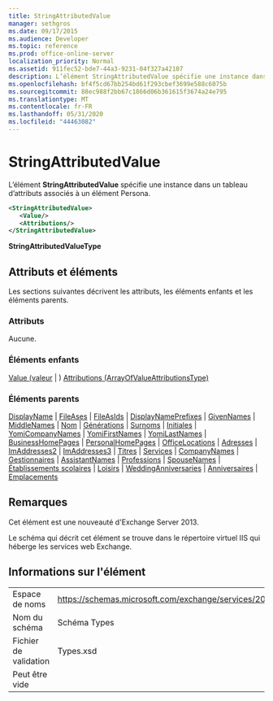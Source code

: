 ```yaml
---
title: StringAttributedValue
manager: sethgros
ms.date: 09/17/2015
ms.audience: Developer
ms.topic: reference
ms.prod: office-online-server
localization_priority: Normal
ms.assetid: 911fec52-bde7-44a3-9231-04f327a42107
description: L’élément StringAttributedValue spécifie une instance dans un tableau d’attributs associés à un élément Persona.
ms.openlocfilehash: bf4f5cd67bb254bd61f293cbef3699e588c6075b
ms.sourcegitcommit: 88ec988f2bb67c1866d06b361615f3674a24e795
ms.translationtype: MT
ms.contentlocale: fr-FR
ms.lasthandoff: 05/31/2020
ms.locfileid: "44463082"
---
```

# <a name="stringattributedvalue"></a>StringAttributedValue

L’élément **StringAttributedValue** spécifie une instance dans un tableau d’attributs associés à un élément Persona. 
  
```XML
<StringAttributedValue>
   <Value/>
   <Attributions/>
</StringAttributedValue>
```

 **StringAttributedValueType**
## <a name="attributes-and-elements"></a>Attributs et éléments

Les sections suivantes décrivent les attributs, les éléments enfants et les éléments parents.
  
### <a name="attributes"></a>Attributs

Aucune.
  
### <a name="child-elements"></a>Éléments enfants

[Value (valeur](value.md)  |  ) [Attributions (ArrayOfValueAttributionsType)](attributions-arrayofvalueattributionstype.md)
  
### <a name="parent-elements"></a>Éléments parents

[DisplayName](displaynames.md)  |  [FileAses](fileases.md)  |  [FileAsIds](fileasids.md)  |  [DisplayNamePrefixes](displaynameprefixes.md)  |  [GivenNames](givennames.md)  |  [MiddleNames](middlenames.md)  |  [Nom](surnames.md)  |  [Générations](generations.md)  |  [Surnoms](nicknames.md)  |  [Initiales](initials.md)  |  [YomiCompanyNames](yomicompanynames.md)  |  [YomiFirstNames](yomifirstnames.md)  |  [YomiLastNames](yomilastnames.md)  |  [BusinessHomePages](businesshomepages.md)  |  [PersonalHomePages](personalhomepages.md)  |  [OfficeLocations](officelocations.md)  |  [Adresses](imaddresses.md)  |  [ImAddresses2](imaddresses2.md)  |  [ImAddresses3](imaddresses3.md)  |  [Titres](titles.md)  |  [Services](departments.md)  |  [CompanyNames](companynames.md)  |  [Gestionnaires](managers.md)  |  [AssistantNames](assistantnames.md)  |  [Professions](professions.md)  |  [SpouseNames](spousenames.md)  |  [Établissements scolaires](schools.md)  |  [Loisirs](hobbies.md)  |  [WeddingAnniversaries](weddinganniversaries.md)  |  [Anniversaires](birthdays.md)  |  [Emplacements](locations.md)
  
## <a name="remarks"></a>Remarques

Cet élément est une nouveauté d'Exchange Server 2013.
  
Le schéma qui décrit cet élément se trouve dans le répertoire virtuel IIS qui héberge les services web Exchange.
  
## <a name="element-information"></a>Informations sur l'élément

|||
|:-----|:-----|
|Espace de noms  <br/> |https://schemas.microsoft.com/exchange/services/2006/types  <br/> |
|Nom du schéma  <br/> |Schéma Types  <br/> |
|Fichier de validation  <br/> |Types.xsd  <br/> |
|Peut être vide  <br/> ||
   

